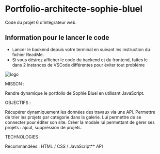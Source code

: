 # Portfolio-architecte-sophie-bluel

Code du projet 6 d'intégrateur web.

## Information pour le lancer le code

 - Lancer le backend depuis votre terminal en suivant les instruction du fichier ReadMe.
 - Si vous désirez afficher le code du backend et du frontend, faites le dans 2 instances de VSCode différentes pour éviter tout problème

![logo](https://github.com/user-attachments/assets/4e94cee7-99aa-4c68-bf6b-4f1ed4d73a69)

MISSON :

Rendre dynamique le portfolio de Sophie Bluel en utilisant JavaScript.

OBJECTIFS :

Récupérer dynamiquement les données des travaux via une API.
Permettre de trier les projets par catégorie dans la galerie.
Lui permettre de se connecter pour éditer son site.
Créer la modale lui permettant de gérer ses projets : ajout, suppression de projets.

TECHNOLOGIES :

Recommandées : HTML / CSS / JavaScript**
API
